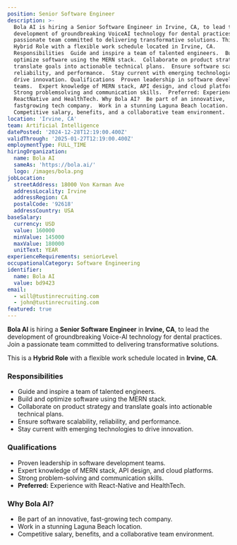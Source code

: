 ```yaml
---
position: Senior Software Engineer
description: >-
  Bola AI is hiring a Senior Software Engineer in Irvine, CA, to lead the
  development of groundbreaking VoiceAI technology for dental practices. Join a
  passionate team committed to delivering transformative solutions. This is a
  Hybrid Role with a flexible work schedule located in Irvine, CA.
  Responsibilities  Guide and inspire a team of talented engineers.  Build and
  optimize software using the MERN stack.  Collaborate on product strategy and
  translate goals into actionable technical plans.  Ensure software scalability,
  reliability, and performance.  Stay current with emerging technologies to
  drive innovation. Qualifications  Proven leadership in software development
  teams.  Expert knowledge of MERN stack, API design, and cloud platforms. 
  Strong problemsolving and communication skills.  Preferred: Experience with
  ReactNative and HealthTech. Why Bola AI?  Be part of an innovative,
  fastgrowing tech company.  Work in a stunning Laguna Beach location. 
  Competitive salary, benefits, and a collaborative team environment.
location: 'Irvine, CA'
team: Artificial Intelligence
datePosted: '2024-12-28T12:19:00.400Z'
validThrough: '2025-01-27T12:19:00.400Z'
employmentType: FULL_TIME
hiringOrganization:
  name: Bola AI
  sameAs: 'https://bola.ai/'
  logo: /images/bola.png
jobLocation:
  streetAddress: 18000 Von Karman Ave
  addressLocality: Irvine
  addressRegion: CA
  postalCode: '92618'
  addressCountry: USA
baseSalary:
  currency: USD
  value: 160000
  minValue: 145000
  maxValue: 180000
  unitText: YEAR
experienceRequirements: seniorLevel
occupationalCategory: Software Engineering
identifier:
  name: Bola AI
  value: bd9423
email:
  - will@tustinrecruiting.com
  - john@tustinrecruiting.com
featured: true
---
```


**Bola AI** is hiring a **Senior Software Engineer** in **Irvine, CA**, to lead the development of groundbreaking Voice-AI technology for dental practices. Join a passionate team committed to delivering transformative solutions.

This is a **Hybrid Role** with a flexible work schedule located in **Irvine, CA**.

### Responsibilities
- Guide and inspire a team of talented engineers.
- Build and optimize software using the MERN stack.
- Collaborate on product strategy and translate goals into actionable technical plans.
- Ensure software scalability, reliability, and performance.
- Stay current with emerging technologies to drive innovation.

### Qualifications
- Proven leadership in software development teams.
- Expert knowledge of MERN stack, API design, and cloud platforms.
- Strong problem-solving and communication skills.
- **Preferred:** Experience with React-Native and HealthTech.

### Why Bola AI?
- Be part of an innovative, fast-growing tech company.
- Work in a stunning Laguna Beach location.
- Competitive salary, benefits, and a collaborative team environment.
